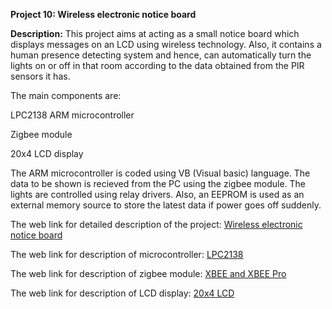 __Project 10: Wireless electronic notice board__

__Description:__
This project aims at acting as a small notice board which displays messages on an LCD using wireless technology. Also, it contains a human presence detecting system and hence, can automatically turn the lights on or off in that room according to the data obtained from the PIR sensors it has.

The main components are:

LPC2138 ARM microcontroller

Zigbee module

20x4 LCD display

The ARM microcontroller is coded using VB (Visual basic) language. The data to be shown is recieved from the PC using the zigbee module. The lights are controlled using relay drivers. Also, an EEPROM is used as an external memory source to store the latest data if power goes off suddenly.

The web link for detailed description of the project: [Wireless electronic notice board](http://inpressco.com/wp-content/uploads/2014/04/Paper54753-756.pdf)

The web link for description of microcontroller: [LPC2138](https://www.alldatasheet.com/view.jsp?Searchword=Lpc2138%20datasheet&gclid=EAIaIQobChMI6Kyk382G6QIVzBWPCh3ykAPREAAYASAAEgLImPD_BwE)

The web link for description of zigbee module: [XBEE and XBEE Pro](https://www.sparkfun.com/datasheets/Wireless/Zigbee/XBee-Datasheet.pdf)

The web link for description of LCD display: [20x4 LCD](https://www.vishay.com/docs/37314/lcd020n004l.pdf)
